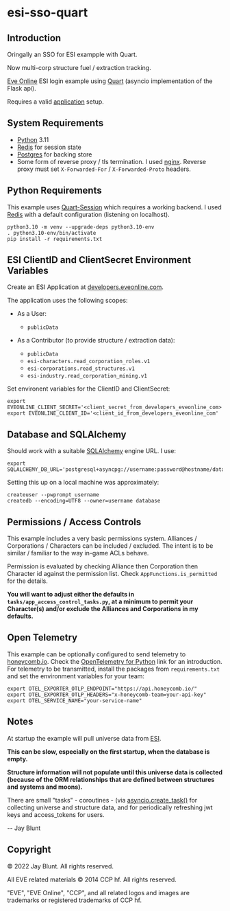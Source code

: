 # esi-sso-quart

## Introduction

Oringally an SSO for ESI exampple with Quart.

Now multi-corp structure fuel / extraction tracking.

[Eve Online](https://www.eveonline.com/) ESI login example using [Quart](https://quart.palletsprojects.com/en/latest/) (asyncio implementation of the Flask api).

Requires a valid [application](https://developers.eveonline.com/applications) setup.

## System Requirements

- [Python](https://python.org) 3.11
- [Redis](https://redis.io) for session state
- [Postgres](https://postgresql.org) for backing store
- Some form of reverse proxy / tls termination. I used [nginx](https://nginx.org/). Reverse proxy must set `X-Forwarded-For` / `X-Forwarded-Proto` headers.

## Python Requirements

This example uses [Quart-Session](https://pypi.org/project/Quart-Session/) which requires a working backend. I used [Redis](https://redis.io) with a default configuration (listening on localhost).

```shell
python3.10 -m venv --upgrade-deps python3.10-env
. python3.10-env/bin/activate
pip install -r requirements.txt
```

## ESI ClientID and ClientSecret Environment Variables

Create an ESI Application at [developers.eveonline.com](https://developers.eveonline.com).

The application uses the following scopes:

- As a User:
  - `publicData`

- As a Contributor (to provide structure / extraction data):
  - `publicData`
  - `esi-characters.read_corporation_roles.v1`
  - `esi-corporations.read_structures.v1`
  - `esi-industry.read_corporation_mining.v1`

Set environent variables for the ClientID and ClientSecret:

```shell
export EVEONLINE_CLIENT_SECRET='<client_secret_from_developers_eveonline_com>'
export EVEONLINE_CLIENT_ID='<client_id_from_developers_eveonline_com'
```

## Database and SQLAlchemy 

Should work with a suitable [SQLAlchemy](https://www.sqlalchemy.org) engine URL. I use:

```shell
export SQLALCHEMY_DB_URL='postgresql+asyncpg://username:password@hostname/database'
```

Setting this up on a local machine was approximately:

```shell
createuser --pwprompt username
createdb --encoding=UTF8 --owner=username database
```

## Permissions / Access Controls

This example includes a very basic permissions system.
Alliances / Corporations / Characters can be included / excluded.
The intent is to be similar / familiar to the way in-game ACLs behave.

Permission is evaluated by checking Alliance then Corporation then Character id against the permission list. Check `AppFunctions.is_permitted` for the details.

**You will want to adjust either the defaults in `tasks/app_access_control_tasks.py`, at a minimum to permit your Character(s) and/or exclude the Alliances and Corporations in my defaults.**

## Open Telemetry

This example can be optionally configured to send telemetry to [honeycomb.io](https://www.honeycomb.io).
Check the [OpenTelemetry for Python](https://docs.honeycomb.io/getting-data-in/opentelemetry/python/) link for an introduction.
For telemetry to be transmitted, install the packages from `requirements.txt` and set the environment variables for your team:
```shell
export OTEL_EXPORTER_OTLP_ENDPOINT="https://api.honeycomb.io/"
export OTEL_EXPORTER_OTLP_HEADERS="x-honeycomb-team=your-api-key"
export OTEL_SERVICE_NAME="your-service-name"
```

## Notes

At startup the example will pull universe data from [ESI](https://esi.evetech.net/).

**This can be slow, especially on the first startup, when the database is empty.**

**Structure information will not populate until this universe data is collected (because of the ORM relationships that are defined between structures and systems and moons).**

There are small "tasks" - coroutines - (via [asyncio.create_task()](https://docs.python.org/3/library/asyncio-task.html#asyncio.create_task) for collecting universe and structure data, and for periodically refreshing jwt keys and access_tokens for users.

-- Jay Blunt

## Copyright

© 2022 Jay Blunt. All rights reserved.

All EVE related materials © 2014 CCP hf. All rights reserved.

"EVE", "EVE Online", "CCP", and all related logos and images are trademarks or registered trademarks of CCP hf.
